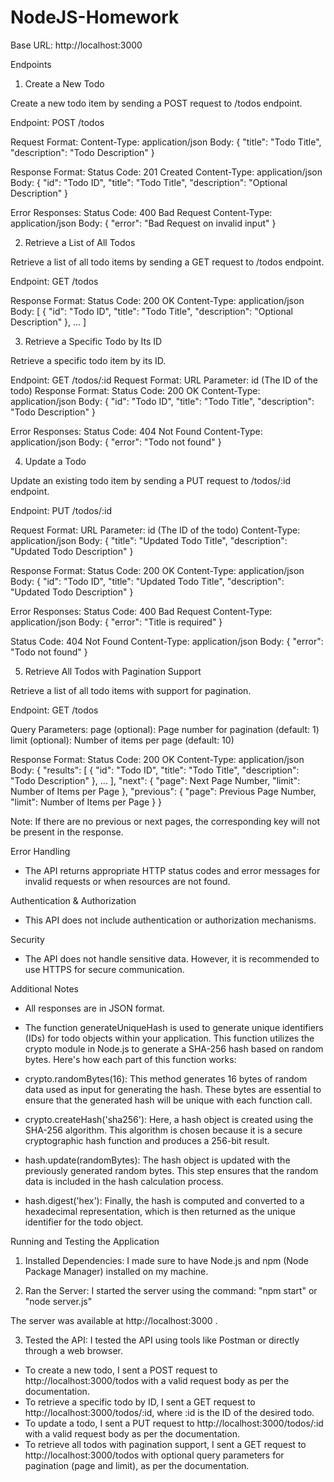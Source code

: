 ﻿# NodeJS-Homework

Base URL: http://localhost:3000

Endpoints

1. Create a New Todo

Create a new todo item by sending a POST request to /todos endpoint.

Endpoint: POST /todos

Request Format:
Content-Type: application/json
Body: 
{
    "title": "Todo Title",
    "description": "Todo Description"
}

Response Format:
Status Code: 201 Created
Content-Type: application/json
Body:
{
    "id": "Todo ID",
    "title": "Todo Title",
    "description": "Optional Description"
}

Error Responses:
Status Code: 400 Bad Request
Content-Type: application/json
Body:
{
    "error": "Bad Request on invalid input"
}

2. Retrieve a List of All Todos

Retrieve a list of all todo items by sending a GET request to /todos endpoint.

Endpoint: GET /todos

Response Format:
Status Code: 200 OK
Content-Type: application/json
Body:
[
    {
        "id": "Todo ID",
        "title": "Todo Title",
        "description": "Optional Description"
    },
    ...
]

3. Retrieve a Specific Todo by Its ID
   
Retrieve a specific todo item by its ID.

Endpoint: GET /todos/:id
Request Format:
URL Parameter: id (The ID of the todo)
Response Format:
Status Code: 200 OK
Content-Type: application/json
Body:
{
    "id": "Todo ID",
    "title": "Todo Title",
    "description": "Todo Description"
}

Error Responses:
Status Code: 404 Not Found
Content-Type: application/json
Body:
{
    "error": "Todo not found"
}

4. Update a Todo
   
Update an existing todo item by sending a PUT request to /todos/:id endpoint.

Endpoint: PUT /todos/:id

Request Format:
URL Parameter: id (The ID of the todo)
Content-Type: application/json
Body:
{
    "title": "Updated Todo Title",
    "description": "Updated Todo Description"
}

Response Format:
Status Code: 200 OK
Content-Type: application/json
Body:
{
    "id": "Todo ID",
    "title": "Updated Todo Title",
    "description": "Updated Todo Description"
}

Error Responses:
Status Code: 400 Bad Request
Content-Type: application/json
Body:
{
    "error": "Title is required"
}

Status Code: 404 Not Found
Content-Type: application/json
Body:
{
    "error": "Todo not found"
}

5. Retrieve All Todos with Pagination Support

Retrieve a list of all todo items with support for pagination.

Endpoint: GET /todos

Query Parameters:
page (optional): Page number for pagination (default: 1)
limit (optional): Number of items per page (default: 10)

Response Format:
Status Code: 200 OK
Content-Type: application/json
Body:
{
    "results": [
        {
            "id": "Todo ID",
            "title": "Todo Title",
            "description": "Todo Description"
        },
        ...
    ],
    "next": {
        "page": Next Page Number,
        "limit": Number of Items per Page
    },
    "previous": {
        "page": Previous Page Number,
        "limit": Number of Items per Page
    }
}

Note: If there are no previous or next pages, the corresponding key will not be present in the response.


Error Handling
- The API returns appropriate HTTP status codes and error messages for invalid requests or when resources are not found.

Authentication & Authorization
- This API does not include authentication or authorization mechanisms.

Security
- The API does not handle sensitive data. However, it is recommended to use HTTPS for secure communication.

Additional Notes
- All responses are in JSON format.
- The function generateUniqueHash is used to generate unique identifiers (IDs) for todo objects within your application. This function utilizes the crypto module in Node.js to generate a SHA-256 hash based on random bytes. Here's how each part of this function works:

- crypto.randomBytes(16): This method generates 16 bytes of random data used as input for generating the hash. These bytes are essential to ensure that the generated hash will be unique with each function call.

- crypto.createHash('sha256'): Here, a hash object is created using the SHA-256 algorithm. This algorithm is chosen because it is a secure cryptographic hash function and produces a 256-bit result.

- hash.update(randomBytes): The hash object is updated with the previously generated random bytes. This step ensures that the random data is included in the hash calculation process.

- hash.digest('hex'): Finally, the hash is computed and converted to a hexadecimal representation, which is then returned as the unique identifier for the todo object.

Running and Testing the Application

1. Installed Dependencies:
I made sure to have Node.js and npm (Node Package Manager) installed on my machine.

2. Ran the Server:
I started the server using the command:
"npm start" or "node server.js"

The server was available at http://localhost:3000 .

3. Tested the API:
I tested the API using tools like Postman or directly through a web browser.

- To create a new todo, I sent a POST request to http://localhost:3000/todos with a valid request body as per the documentation.
- To retrieve a specific todo by ID, I sent a GET request to http://localhost:3000/todos/:id, where :id is the ID of the desired todo.
- To update a todo, I sent a PUT request to http://localhost:3000/todos/:id with a valid request body as per the documentation.
- To retrieve all todos with pagination support, I sent a GET request to http://localhost:3000/todos with optional query parameters for pagination (page and limit), as per the documentation.
